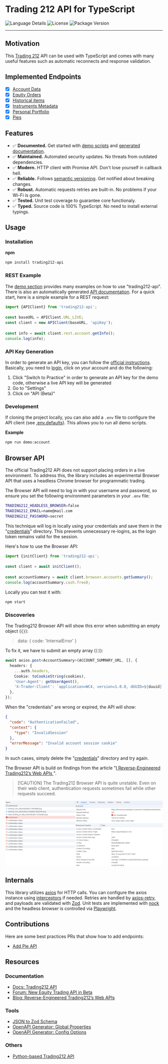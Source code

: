 # Trading 212 API for TypeScript

![Language Details](https://img.shields.io/github/languages/top/bennycode/trading212-api) ![License](https://img.shields.io/npm/l/trading212-api.svg) ![Package Version](https://img.shields.io/npm/v/trading212-api.svg)

---

## Motivation

This [Trading 212](https://www.trading212.com/) API can be used with TypeScript and comes with many useful features such as automatic reconnects and response validation.

## Implemented Endpoints

- [x] [Account Data](https://t212public-api-docs.redoc.ly/#tag/Account-Data)
- [x] [Equity Orders](https://t212public-api-docs.redoc.ly/#tag/Equity-Orders)
- [x] [Historical items](https://t212public-api-docs.redoc.ly/#tag/Historical-items)
- [x] [Instruments Metadata](https://t212public-api-docs.redoc.ly/#tag/Instruments-Metadata)
- [x] [Personal Portfolio](https://t212public-api-docs.redoc.ly/#tag/Personal-Portfolio)
- [x] [Pies](https://t212public-api-docs.redoc.ly/#tag/Pies)

## Features

- ✅ **Documented.** Get started with [demo scripts][1] and [generated documentation][2].
- ✅ **Maintained.** Automated security updates. No threats from outdated dependencies.
- ✅ **Modern.** HTTP client with Promise API. Don't lose yourself in callback hell.
- ✅ **Reliable.** Follows [semantic versioning][3]. Get notified about breaking changes.
- ✅ **Robust.** Automatic requests retries are built-in. No problems if your Wi-Fi is gone.
- ✅ **Tested.** Unit test coverage to guarantee core functionaly.
- ✅ **Typed.** Source code is 100% TypeScript. No need to install external typings.

## Usage

### Installation

**npm**

```bash
npm install trading212-api
```

### REST Example

The [demo section][1] provides many examples on how to use "trading212-api". There is also an automatically generated [API documentation][2]. For a quick start, here is a simple example for a REST request:

```ts
import {APIClient} from 'trading212-api';

const baseURL = APIClient.URL_LIVE;
const client = new APIClient(baseURL, 'apiKey');

const info = await client.rest.account.getInfo();
console.log(info);
```

### API Key Generation

In order to generate an API key, you can follow the [official instructions](https://helpcentre.trading212.com/hc/en-us/articles/14584770928157). Basically, you need to [login](https://app.trading212.com/), click on your account and do the following:

1. Click "Switch to Practice" in order to generate an API key for the demo code, otherwise a live API key will be generated
2. Go to "Settings"
3. Click on "API (Beta)"

### Development

If cloning the project locally, you can also add a `.env` file to configure the API client (see [.env.defaults][4]). This allows you to run all demo scripts.

**Example**

```bash
npm run demo:account
```

## Browser API

The official Trading212 API does not support placing orders in a live environment. To address this, the library includes an experimental Browser API that uses a headless Chrome browser for programmatic trading.

The Browser API will need to log in with your username and password, so ensure you set the following environment parameters in your `.env` file:

```bash
TRADING212_HEADLESS_BROWSER=false
TRADING212_EMAIL=name@mail.com
TRADING212_PASSWORD=secret
```

This technique will log in locally using your credentials and save them in the "[credentials](./credentials/)" directory. This prevents unnecessary re-logins, as the login token remains valid for the session.

Here's how to use the Browser API:

```ts
import {initClient} from 'trading212-api';

const client = await initClient();

const accountSummary = await client.browser.accounts.getSummary();
console.log(accountSummary.cash.free);
```

Locally you can test it with:

```bash
npm start
```

### Discoveries

The Trading212 Browser API will show this error when submitting an empty object (`{}`):

> data: { code: 'InternalError' }

To fix it, we have to submit an empty array (`[]`):

```ts
await axios.post<AccountSummary>(ACCOUNT_SUMMARY_URL, [], {
  headers: {
    ...auth.headers,
    Cookie: toCookieString(cookies),
    'User-Agent': getUserAgent(),
    'X-Trader-Client': `application=WC4, version=1.0.0, dUUID=${duuid}`,
  },
});
```

When the "credentials" are wrong or expired, the API will show:

```json
{
  "code": "AuthenticationFailed",
  "context": {
    "type": "InvalidSession"
  },
  "errorMessage": "Invalid account session cookie"
}
```

In such cases, simply delete the "[credentials](./credentials/)" directory and try again.

The Browser API is build on findings from the article "[I Reverse-Engineered Trading212’s Web APIs ](https://haksoat.com/reverse-engineering-trading212/)".

> [!CAUTION] The Trading212 Browser API is quite unstable. Even on their web client, authentication requests sometimes fail while other requests succeed.

![AuthenticationFailed](authenticationfailed.png)

## Internals

This library utilizes [axios](https://github.com/axios/axios) for HTTP calls. You can configure the axios instance using [interceptors](https://axios-http.com/docs/interceptors) if needed. Retries are handled by [axios-retry](https://github.com/softonic/axios-retry), and payloads are validated with [Zod](https://github.com/colinhacks/zod). Unit tests are implemented with [nock](https://github.com/nock/nock) and the headless browser is controlled via [Playwright](https://playwright.dev/).

## Contributions

Here are some best practices PRs that show how to add endpoints:

- [Add Pie API](https://github.com/bennycode/trading212-api/pull/6/files)

## Resources

### Documentation

- [Docs: Trading212 API](https://t212public-api-docs.redoc.ly/)
- [Forum: New Equity Trading API in Beta](https://community.trading212.com/t/61788)
- [Blog: Reverse-Engineered Trading212’s Web APIs](https://haksoat.com/reverse-engineering-trading212/)

### Tools

- [JSON to Zod Schema](https://transform.tools/json-to-zod)
- [OpenAPI Generator: Global Properties](https://openapi-generator.tech/docs/globals/)
- [OpenAPI Generator: Config Options](https://openapi-generator.tech/docs/generators/typescript-fetch/#config-options)

### Others

- [Python-based Trading212 API](https://github.com/HAKSOAT/tradingTOT)

[1]: https://github.com/bennycode/trading212-api/tree/main/src/demo
[2]: https://github.com/bennycode/trading212-api/tree/main/docs
[3]: https://docs.npmjs.com/about-semantic-versioning
[4]: https://github.com/bennycode/trading212-api/blob/main/.env.defaults
